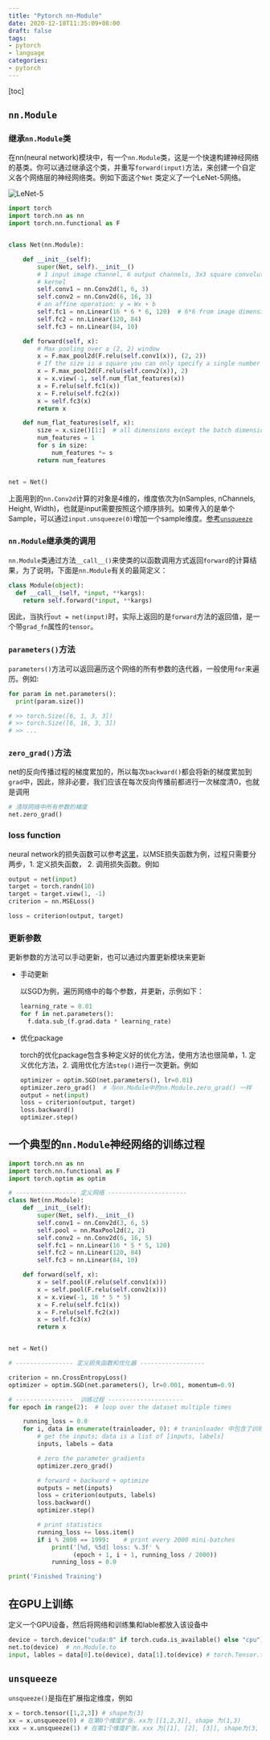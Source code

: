 ```yaml
---
title: "Pytorch nn-Module"
date: 2020-12-18T11:35:09+08:00
draft: false
tags:
- pytorch
- language
categories:
- pytorch
---
```


[toc]

## `nn.Module`

### 继承`nn.Module`类

在nn(neural network)模块中，有一个`nn.Module`类，这是一个快速构建神经网络的基类。你可以通过继承这个类，并重写`forward(input)`方法，来创建一个自定义各个网络层的神经网络类。例如下面这个`Net`	类定义了一个LeNet-5网络。

![LeNet-5](/images/pytorch/LeNet-5.png)

```python
import torch
import torch.nn as nn
import torch.nn.functional as F


class Net(nn.Module):

    def __init__(self):
        super(Net, self).__init__()
        # 1 input image channel, 6 output channels, 3x3 square convolution
        # kernel
        self.conv1 = nn.Conv2d(1, 6, 3)
        self.conv2 = nn.Conv2d(6, 16, 3)
        # an affine operation: y = Wx + b
        self.fc1 = nn.Linear(16 * 6 * 6, 120)  # 6*6 from image dimension
        self.fc2 = nn.Linear(120, 84)
        self.fc3 = nn.Linear(84, 10)

    def forward(self, x):
        # Max pooling over a (2, 2) window
        x = F.max_pool2d(F.relu(self.conv1(x)), (2, 2))
        # If the size is a square you can only specify a single number
        x = F.max_pool2d(F.relu(self.conv2(x)), 2)
        x = x.view(-1, self.num_flat_features(x))
        x = F.relu(self.fc1(x))
        x = F.relu(self.fc2(x))
        x = self.fc3(x)
        return x

    def num_flat_features(self, x):
        size = x.size()[1:]  # all dimensions except the batch dimension
        num_features = 1
        for s in size:
            num_features *= s
        return num_features


net = Net()
```

上面用到的`nn.Conv2d`计算的对象是4维的，维度依次为(nSamples, nChannels, Height, Width)，也就是input需要按照这个顺序排列。如果传入的是单个Sample，可以通过`input.unsqueeze(0)`增加一个sample维度。[参考`unsqueeze`](#`unsqueeze`)

### `nn.Module`继承类的调用

`nn.Module`类通过方法`__call__()`来使类的以函数调用方式返回`forward`的计算结果，为了说明，下面是`nn.Module`有关的最简定义：

```python
class Module(object):
  def __call__(self, *input, **kargs):
    return self.forward(*input, **kargs)
```

因此，当执行`out = net(input)`时，实际上返回的是`forward`方法的返回值，是一个带`grad_fn`属性的`tensor`。

### `parameters()`方法

`parameters()`方法可以返回遍历这个网络的所有参数的迭代器，一般使用`for`来遍历。例如:

```python
for param in net.parameters():
  print(param.size())

# >> torch.Size([6, 1, 3, 3])
# >> torch.Size([6, 16, 3, 3])
# >> ...
```

### `zero_grad()`方法

net的反向传播过程的梯度累加的，所以每次`backward()`都会将新的梯度累加到`grad`中，因此，除非必要，我们应该在每次反向传播前都进行一次梯度清0，也就是调用

```python
# 清除网络中所有参数的梯度
net.zero_grad()
```

### loss function

neural network的损失函数可以参考[这里](https://pytorch.org/docs/stable/nn.html#loss-functions)，以MSE损失函数为例，过程只需要分两步，1. 定义损失函数， 2. 调用损失函数。例如

```python
output = net(input)
target = torch.randn(10)
target = target.view(1, -1)
criterion = nn.MSELoss()

loss = criterion(output, target)
```

### 更新参数

更新参数的方法可以手动更新，也可以通过内置更新模块来更新

- 手动更新

  以SGD为例，遍历网络中的每个参数，并更新，示例如下：

  ```python
  learning_rate = 0.01
  for f in net.parameters():
    f.data.sub_(f.grad.data * learning_rate)
  ```

- 优化package

  torch的优化package包含多种定义好的优化方法，使用方法也很简单，1. 定义优化方法，2. 调用优化方法`step()`进行一次更新。例如

  ```python
  optimizer = optim.SGD(net.parameters(), lr=0.01)
  optimizer.zero_grad()  # 与nn.Module中的nn.Module.zero_grad() 一样
  output = net(input)
  loss = criterion(output, target)
  loss.backward()
  optimizer.step()
  ```

## 一个典型的`nn.Module`神经网络的训练过程

```python
import torch.nn as nn
import torch.nn.functional as F
import torch.optim as optim

# ----------------- 定义网络 ----------------------
class Net(nn.Module):
    def __init__(self):
        super(Net, self).__init__()
        self.conv1 = nn.Conv2d(3, 6, 5)
        self.pool = nn.MaxPool2d(2, 2)
        self.conv2 = nn.Conv2d(6, 16, 5)
        self.fc1 = nn.Linear(16 * 5 * 5, 120)
        self.fc2 = nn.Linear(120, 84)
        self.fc3 = nn.Linear(84, 10)

    def forward(self, x):
        x = self.pool(F.relu(self.conv1(x)))
        x = self.pool(F.relu(self.conv2(x)))
        x = x.view(-1, 16 * 5 * 5)
        x = F.relu(self.fc1(x))
        x = F.relu(self.fc2(x))
        x = self.fc3(x)
        return x


net = Net()

# ---------------- 定义损失函数和优化器 ------------------

criterion = nn.CrossEntropyLoss()
optimizer = optim.SGD(net.parameters(), lr=0.001, momentum=0.9)

# ----------------  训练过程 ---------------------
for epoch in range(2):  # loop over the dataset multiple times

    running_loss = 0.0
    for i, data in enumerate(trainloader, 0): # traninloader 中包含了训练数据集，这里未展示
        # get the inputs; data is a list of [inputs, labels]
        inputs, labels = data

        # zero the parameter gradients
        optimizer.zero_grad()

        # forward + backward + optimize
        outputs = net(inputs)
        loss = criterion(outputs, labels)
        loss.backward()
        optimizer.step()

        # print statistics
        running_loss += loss.item()
        if i % 2000 == 1999:    # print every 2000 mini-batches
            print('[%d, %5d] loss: %.3f' %
                  (epoch + 1, i + 1, running_loss / 2000))
            running_loss = 0.0

print('Finished Training')

```

## 在GPU上训练

定义一个GPU设备，然后将网络和训练集和lable都放入该设备中

```python
device = torch.device("cuda:0" if torch.cuda.is_available() else "cpu")
net.to(device)  # nn.Module.to
input, lables = data[0].to(device), data[1].to(device) # torch.Tensor.to
```



## `unsqueeze`

`unsqueeze()`是指在扩展指定维度，例如

```python
x = torch.tensor([1,2,3]) # shape为(3)
xx = x.unsqueeze(0) # 在第0个维度扩张，xx为 [[1,2,3]], shape 为(1,3)
xxx = x.unsqueeze(1) # 在第1个维度扩张，xxx 为[[1], [2], [3]], shape为(3, 1)
```




